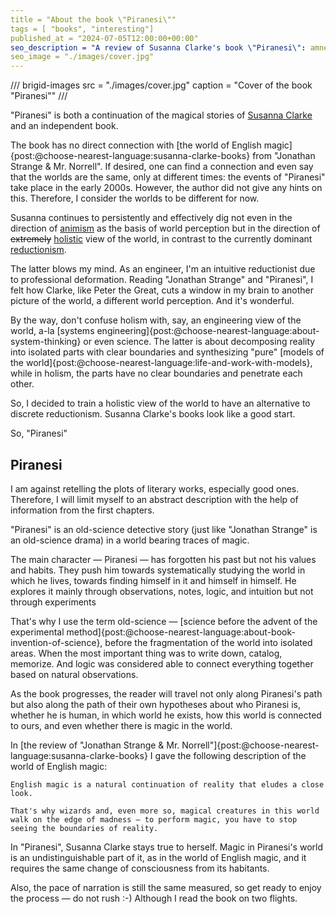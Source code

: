 ```yaml
---
title = "About the book \"Piranesi\""
tags = [ "books", "interesting"]
published_at = "2024-07-05T12:00:00+00:00"
seo_description = "A review of Susanna Clarke's book \"Piranesi\": amnesia, a magical world without magic, and a scientific approach."
seo_image = "./images/cover.jpg"
---
```


/// brigid-images
src = "./images/cover.jpg"
caption = "Cover of the book \"Piranesi\""
///

"Piranesi" is both a continuation of the magical stories of [Susanna Clarke](https://en.wikipedia.org/wiki/Susanna_Clarke) and an independent book.

The book has no direct connection with [the world of English magic]{post:@choose-nearest-language:susanna-clarke-books} from "Jonathan Strange & Mr. Norrell". If desired, one can find a connection and even say that the worlds are the same, only at different times: the events of "Piranesi" take place in the early 2000s. However, the author did not give any hints on this. Therefore, I consider the worlds to be different for now.

Susanna continues to persistently and effectively dig not even in the direction of [animism](https://en.wikipedia.org/wiki/Animism) as the basis of world perception but in the direction of ~~extremely~~ [holistic](https://en.wikipedia.org/wiki/Holism) view of the world, in contrast to the currently dominant [reductionism](https://en.wikipedia.org/wiki/Reductionism).

The latter blows my mind. As an engineer, I'm an intuitive reductionist due to professional deformation. Reading "Jonathan Strange" and "Piranesi", I felt how Clarke, like Peter the Great, cuts a window in my brain to another picture of the world, a different world perception. And it's wonderful.

By the way, don't confuse holism with, say, an engineering view of the world, a-la [systems engineering]{post:@choose-nearest-language:about-system-thinking} or even science. The latter is about decomposing reality into isolated parts with clear boundaries and synthesizing "pure" [models of the world]{post:@choose-nearest-language:life-and-work-with-models}, while in holism, the parts have no clear boundaries and penetrate each other.

So, I decided to train a holistic view of the world to have an alternative to discrete reductionism. Susanna Clarke's books look like a good start.

So, "Piranesi"

<!-- more -->

## Piranesi

I am against retelling the plots of literary works, especially good ones. Therefore, I will limit myself to an abstract description with the help of information from the first chapters.

"Piranesi" is an old-science detective story (just like "Jonathan Strange" is an old-science drama) in a world bearing traces of magic.

The main character — Piranesi — has forgotten his past but not his values and habits. They push him towards systematically studying the world in which he lives, towards finding himself in it and himself in himself. He explores it mainly through observations, notes, logic, and intuition but not through experiments

That's why I use the term old-science — [science before the advent of the experimental method]{post:@choose-nearest-language:about-book-invention-of-science}, before the fragmentation of the world into isolated areas. When the most important thing was to write down, catalog, memorize. And logic was considered able to connect everything together based on natural observations.

As the book progresses, the reader will travel not only along Piranesi's path but also along the path of their own hypotheses about who Piranesi is, whether he is human, in which world he exists, how this world is connected to ours, and even whether there is magic in the world.

In [the review of "Jonathan Strange & Mr. Norrell"]{post:@choose-nearest-language:susanna-clarke-books} I gave the following description of the world of English magic:

    English magic is a natural continuation of reality that eludes a close look.

    That's why wizards and, even more so, magical creatures in this world walk on the edge of madness — to perform magic, you have to stop seeing the boundaries of reality.

In "Piranesi", Susanna Clarke stays true to herself. Magic in Piranesi's world is an undistinguishable part of it, as in the world of English magic, and it requires the same change of consciousness from its habitants.

Also, the pace of narration is still the same measured, so get ready to enjoy the process — do not rush :-) Although I read the book on two flights.
